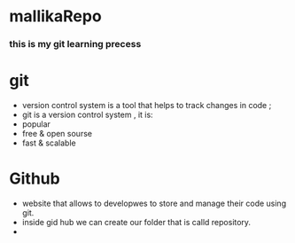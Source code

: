 # mallikaRepo
### this is my git learning precess
# git 
* version control system is a tool that helps to track changes in code ;
* git is a version control system , it is:
* popular
* free & open sourse
* fast & scalable
 # Github
 * website that allows to developwes to store and manage their code using git.
 * inside gid hub we can create our folder that is calld repository.
 *  
